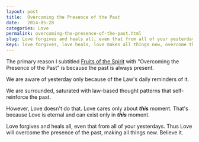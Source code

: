 ```yaml
---
layout: post
title:  Overcoming the Presence of the Past
date:   2014-05-28
categories: Love
permalink: overcoming-the-presence-of-the-past.html
slug: Love forgives and heals all, even that from all of your yesterdays. Thus Love will overcome the presence of the past, making all things new.
keys: love forgives, love heals, love makes all things new, overcome the presence of the past.
---
```

The primary reason I subtitled [Fruits of the Spirit][leanpub] with "Overcoming the Presence of the Past" is because the past is always present.

We are aware of yesterday only because of the Law's daily reminders of it.

We are surrounded, saturated with law-based thought patterns that self-reinforce the past.

However, Love doesn't do that. Love cares only about <strong>*this*</strong> moment. That's because Love is eternal and can exist only in <strong>*this*</strong> moment.

Love forgives and heals all, even that from all of your yesterdays. Thus Love will overcome the presence of the past, making all things new. Believe it.

[leanpub]: https://leanpub.com/fruitsofthespirit